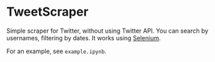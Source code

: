 # TweetScraper

Simple scraper for Twitter, without using Twitter API. You can search by usernames, filtering by dates. It works using [Selenium](https://www.selenium.dev/).

For an example, see `example.ipynb`.

